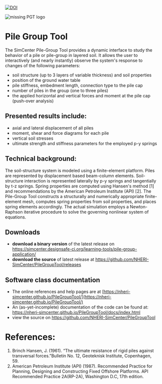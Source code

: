 [![DOI](https://zenodo.org/badge/DOI/10.5281/zenodo.1410668.svg)](https://doi.org/10.5281/zenodo.1410668)

![missing PGT logo][logo]

[logo]: https://nheri-simcenter.github.io/PileGroupTool/docs/NHERI-PGT-Icon.png "Pile Group Tool Logo"

# Pile Group Tool

The SimCenter Pile-Group Tool provides a dynamic interface to study the behavior of a pile or pile-group in layered soil. It allows the user to interactively (and nearly instantly) observe the system's response to changes of the following parameters:

* soil structure (up to 3 layers of variable thickness) and soil properties
* position of the ground water table
* pile stiffness, embedment length, connection type to the pile cap
* number of piles in the group (one to three piles)
* the applied horizontal and vertical forces and moment at the pile cap (push-over analysis)

## Presented results include:

* axial and lateral displacement of all piles
* moment, shear and force diagrams for each pile
* vertical soil stresses
* ultimate strength and stiffness parameters for the employed p-y springs

## Technical background:

The soil-structure system is modeled using a finite-element platform. Piles are represented by displacement based beam-column elements. Soil-structure interaction is represented laterally by p-y springs and tangentially by t-z springs. Spring properties are computed using Hansen's method [1] and recommendations by the American Petroleum Institute (API) [2]. The Pile-Group Tool constructs a structurally and numerically appropriate finite-element mesh, computes spring properties from soil properties, and places spring elements accordingly. The actual simulation employs a Newton-Raphson iterative procedure to solve the governing nonlinear system of equations.

## Downloads

* __download a binary version__ of the latest release on https://simcenter.designsafe-ci.org/learning-tools/pile-group-application/
* __download the source__ of latest release at https://github.com/NHERI-SimCenter/PileGroupTool/releases

## Software class documentation

* The online references and help pages are at [https://nheri-simcenter.github.io/PileGroupTool/](https://nheri-simcenter.github.io/PileGroupTool/)
* An (as-yet-incomplete) documentation of the code can be found at: https://nheri-simcenter.github.io/PileGroupTool/docs/index.html
* view the source on https://github.com/NHERI-SimCenter/PileGroupTool

# References:

1. Brinch Hansen, J. (1961). “The ultimate resistance of rigid piles against transversal forces.”Bulletin No. 12, Geoteknisk Institute, Copenhagen, 59.
2. American Petroleum Institute (API) (1987). Recommended Practice for Planning, Designing and Constructing Fixed Offshore Platforms. API Recommended Practice 2A(RP-2A), Washington D.C, 17th edition.
